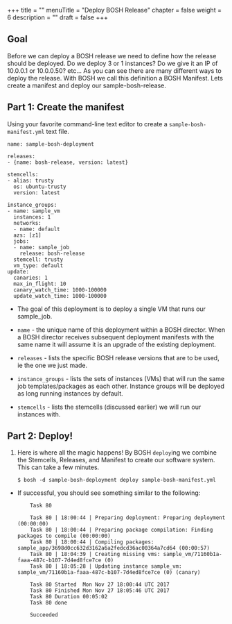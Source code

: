 +++
title = ""
menuTitle = "Deploy BOSH Release"
chapter = false
weight = 6
description = ""
draft = false
+++
## Goal

Before we can deploy a BOSH release we need to define how the release should be deployed. Do we deploy 3 or 1 instances? Do we give it an IP of 10.0.0.1 or 10.0.0.50? etc...
As you can see there are many different ways to deploy the release. With BOSH we call this definition a BOSH Manifest. Lets create a manifest and deploy our sample-bosh-release.

## Part 1: Create the manifest

Using your favorite command-line text editor to create a `sample-bosh-manifest.yml` text file.

    name: sample-bosh-deployment
    
    releases:
    - {name: bosh-release, version: latest}
    
    stemcells:
    - alias: trusty
      os: ubuntu-trusty
      version: latest
    
    instance_groups:
    - name: sample_vm
      instances: 1
      networks:
      - name: default
      azs: [z1]
      jobs:
      - name: sample_job
        release: bosh-release
      stemcell: trusty
      vm_type: default
    update:
      canaries: 1
      max_in_flight: 10
      canary_watch_time: 1000-100000
      update_watch_time: 1000-100000


  - The goal of this deployment is to deploy a single VM that runs our sample_job.

  - `name` - the unique name of this deployment within a BOSH director. When a BOSH director receives subsequent deployment manifests with the same name it will assume it is an upgrade of the existing deployment.

  - `releases` - lists the specific BOSH release versions that are to be used, ie the one we just made.

  - `instance_groups` - lists the sets of instances (VMs) that will run the same job templates/packages as each other. Instance groups will be deployed as long running instances by default.

  - `stemcells` - lists the stemcells (discussed earlier) we will run our instances with.

## Part 2: Deploy!

1. Here is where all the magic happens! By BOSH `deploy`ing we combine the Stemcells, Releases, and Manifest to create our software system. This can take a few minutes.

    `$ bosh -d sample-bosh-deployment deploy sample-bosh-manifest.yml`

  - If successful, you should see something similar to the following:

            Task 80

            Task 80 | 18:00:44 | Preparing deployment: Preparing deployment (00:00:00)
            Task 80 | 18:00:44 | Preparing package compilation: Finding packages to compile (00:00:00)
            Task 80 | 18:00:44 | Compiling packages: sample_app/3698d0cc632d3162a6a2fedcd36ac00364a7cd64 (00:00:57)
            Task 80 | 18:04:39 | Creating missing vms: sample_vm/71160b1a-faaa-487c-b107-7d4ed8fce7ce (0)
            Task 80 | 18:05:28 | Updating instance sample_vm: sample_vm/71160b1a-faaa-487c-b107-7d4ed8fce7ce (0) (canary)

            Task 80 Started  Mon Nov 27 18:00:44 UTC 2017
            Task 80 Finished Mon Nov 27 18:05:46 UTC 2017
            Task 80 Duration 00:05:02
            Task 80 done

            Succeeded
